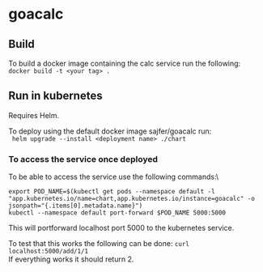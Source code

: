 # goacalc


## Build
To build a docker image containing the calc service run the following:\
```docker build -t <your tag> .```

## Run in kubernetes

Requires Helm.

To deploy using the default docker image sajfer/goacalc run: \
``` helm upgrade --install <deployment name> ./chart```

### To access the service once deployed
To be able to access the service use the following commands:\
```
export POD_NAME=$(kubectl get pods --namespace default -l "app.kubernetes.io/name=chart,app.kubernetes.io/instance=goacalc" -o jsonpath="{.items[0].metadata.name}")
kubectl --namespace default port-forward $POD_NAME 5000:5000
```
This will portforward localhost port 5000 to the kubernetes service.

To test that this works the following can be done: ``` curl localhost:5000/add/1/1 ``` \
If everything works it should return 2.